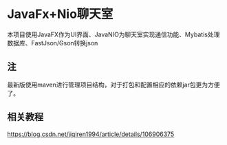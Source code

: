 # JavaFx+Nio聊天室
本项目使用JavaFX作为UI界面、JavaNIO为聊天室实现通信功能、Mybatis处理数据库、FastJson/Gson转换json<br/>

## 注
最新版使用maven进行管理项目结构，对于打包和配置相应的依赖jar包更为方便了。

## 相关教程
https://blog.csdn.net/jiqiren1994/article/details/106906375
